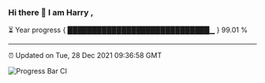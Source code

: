 ### Hi there 👋 I am Harry , 

⏳ Year progress { █████████████████████████████▁ } 99.01 %

---

⏰ Updated on Tue, 28 Dec 2021 09:36:58 GMT

![Progress Bar CI](https://github.com/duykhang68/duykhang68/workflows/Progress%20Bar%20CI/badge.svg)

